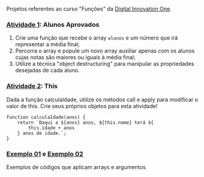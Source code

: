 Projetos referentes ao curso "Funções" da [Digital Innovation One](https://web.dio.me).


### [Atividade 1](https://github.com/DheniMoura/DIO-Bootacamp-Santander-2022/blob/main/01%20-%20Modulo%20HTML%2C%20CSS3%20e%20JS/06%20-%20Tipos%20de%20fun%C3%A7%C3%A3o/atividade-01.js): Alunos Aprovados

  1. Crie uma função que recebe o array `alunos` e um número que irá representar a média final;
  2. Percorra o array e popule um novo array auxiliar apenas com os alunos cujas notas são maiores ou iguais à média final;
  3. Utilize a técnica "object destructuring" para manipular as propriedades desejadas de cada aluno.

### [Atividade 2](https://github.com/DheniMoura/DIO-Bootacamp-Santander-2022/blob/main/01%20-%20Modulo%20HTML%2C%20CSS3%20e%20JS/06%20-%20Tipos%20de%20fun%C3%A7%C3%A3o/atividade-02.js): This

Dada a função calculaIdade, utilize os métodos call e apply para modificar o valor de this. Crie seus próprios objetos para esta atividade!

~~~
function calculaIdade(anos) {
	return `Daqui a ${anos} anos, ${this.nome} terá ${
		this.idade + anos
	} anos de idade.`;
}
~~~

### [Exemplo 01](https://github.com/DheniMoura/DIO-Bootacamp-Santander-2022/blob/main/01%20-%20Modulo%20HTML%2C%20CSS3%20e%20JS/06%20-%20Tipos%20de%20fun%C3%A7%C3%A3o/exemplo-arrays.js) e [Exemplo 02](https://github.com/DheniMoura/DIO-Bootacamp-Santander-2022/blob/main/01%20-%20Modulo%20HTML%2C%20CSS3%20e%20JS/06%20-%20Tipos%20de%20fun%C3%A7%C3%A3o/exemplo-arguments.js)
Exemplos de códigos que aplicam arrays e argumentos
